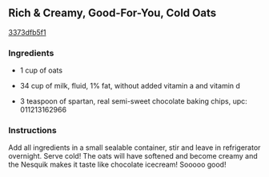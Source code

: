 ## Rich & Creamy, Good-For-You, Cold Oats

[3373dfb5f1](http://www.food.com/recipe/rich-creamy-good-for-you-cold-oats-442644)

### Ingredients

 - 1 cup of oats

 - 34 cup of milk, fluid, 1% fat, without added vitamin a and vitamin d

 - 3 teaspoon of spartan, real semi-sweet chocolate baking chips, upc: 011213162966

### Instructions

Add all ingredients in a small sealable container, stir and leave in refrigerator overnight. Serve cold! The oats will have softened and become creamy and the Nesquik makes it taste like chocolate icecream! Sooooo good!